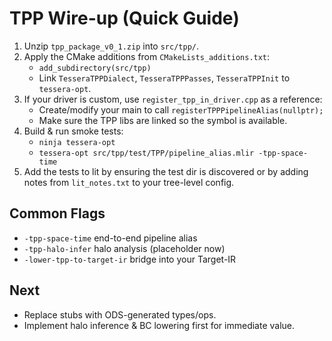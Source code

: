 
# TPP Wire-up (Quick Guide)

1) Unzip `tpp_package_v0_1.zip` into `src/tpp/`.
2) Apply the CMake additions from `CMakeLists_additions.txt`:
   - `add_subdirectory(src/tpp)`
   - Link `TesseraTPPDialect`, `TesseraTPPPasses`, `TesseraTPPInit` to `tessera-opt`.
3) If your driver is custom, use `register_tpp_in_driver.cpp` as a reference:
   - Create/modify your main to call `registerTPPPipelineAlias(nullptr);`
   - Make sure the TPP libs are linked so the symbol is available.
4) Build & run smoke tests:
   - `ninja tessera-opt`
   - `tessera-opt src/tpp/test/TPP/pipeline_alias.mlir -tpp-space-time`
5) Add the tests to lit by ensuring the test dir is discovered or by adding
   notes from `lit_notes.txt` to your tree-level config.

## Common Flags
- `-tpp-space-time` end-to-end pipeline alias
- `-tpp-halo-infer` halo analysis (placeholder now)
- `-lower-tpp-to-target-ir` bridge into your Target-IR

## Next
- Replace stubs with ODS-generated types/ops.
- Implement halo inference & BC lowering first for immediate value.
